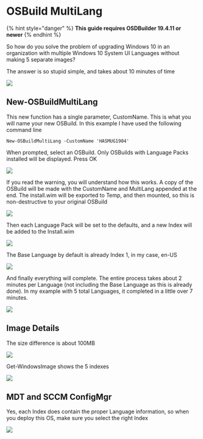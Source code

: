 # OSBuild MultiLang

{% hint style="danger" %}
**This guide requires OSDBuilder 19.4.11 or newer**
{% endhint %}

So how do you solve the problem of upgrading Windows 10 in an organization with multiple Windows 10 System UI Languages without making 5 separate images?

The answer is so stupid simple, and takes about 10 minutes of time

![](../../../../.gitbook/assets/image%20%28117%29.png)

## New-OSBuildMultiLang

This new function has a single parameter, CustomName.  This is what you will name your new OSBuild.  In this example I have used the following command line

```text
New-OSBuildMultiLang -CustomName 'HASMUG1904'
```

When prompted, select an OSBuild.  Only OSBuilds with Language Packs installed will be displayed.  Press OK

![](../../../../.gitbook/assets/image%20%2836%29.png)

If you read the warning, you will understand how this works.  A copy of the OSBuild will be made with the CustomName and MultiLang appended at the end.  The install.wim will be exported to Temp, and then mounted, so this is non-destructive to your original OSBuild

![](../../../../.gitbook/assets/image%20%28221%29.png)

Then each Language Pack will be set to the defaults, and a new Index will be added to the Install.wim

![](../../../../.gitbook/assets/image%20%28184%29.png)

The Base Language by default is already Index 1, in my case, en-US

![](../../../../.gitbook/assets/image%20%2881%29.png)

And finally everything will complete.  The entire process takes about 2 minutes per Language \(not including the Base Language as this is already done\).  In my example with 5 total Languages, it completed in a little over 7 minutes.

![](../../../../.gitbook/assets/image%20%28153%29.png)

## Image Details

The size difference is about 100MB

![](../../../../.gitbook/assets/image%20%2830%29.png)

Get-WindowsImage shows the 5 indexes

![](../../../../.gitbook/assets/image%20%28178%29.png)

## MDT and SCCM ConfigMgr

Yes, each Index does contain the proper Language information, so when you deploy this OS, make sure you select the right Index

![](../../../../.gitbook/assets/image%20%2856%29.png)

